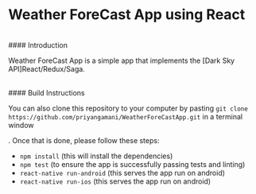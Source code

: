 # Weather ForeCast App using React

<br />
#### Introduction

Weather ForeCast App is a simple app that implements the [Dark Sky API]React/Redux/Saga. 

<br />
#### Build Instructions

You can also clone this repository to your computer by pasting 
`git clone https://github.com/priyangamani/WeatherForeCastApp.git` in a terminal window

. Once that is done, please follow these steps:
- `npm install` (this will install the dependencies)
- `npm test` (to ensure the app is successfully passing tests and linting)
- `react-native run-android` (this serves the app  run on android)
- `react-native run-ios` (this serves the app  run on android)
